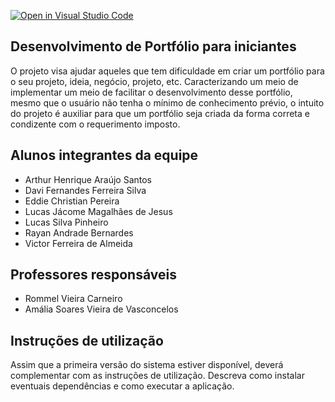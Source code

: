 [![Open in Visual Studio Code](https://classroom.github.com/assets/open-in-vscode-c66648af7eb3fe8bc4f294546bfd86ef473780cde1dea487d3c4ff354943c9ae.svg)](https://classroom.github.com/online_ide?assignment_repo_id=7559048&assignment_repo_type=AssignmentRepo)
## Desenvolvimento de Portfólio para iniciantes
O projeto visa ajudar aqueles que tem dificuldade em criar um portfólio para o seu projeto, ideia, negócio, projeto, etc. Caracterizando um meio de implementar um meio de facilitar o desenvolvimento desse portfólio, mesmo que o usuário não tenha o mínimo de conhecimento prévio, o intuito do projeto é auxiliar para que um portfólio seja criada da forma correta e condizente com o requerimento imposto.

## Alunos integrantes da equipe

* Arthur Henrique Araújo Santos
* Davi Fernandes Ferreira Silva
* Eddie Christian Pereira
* Lucas Jácome Magalhães de Jesus
* Lucas Silva Pinheiro
* Rayan Andrade Bernardes
* Victor Ferreira de Almeida

## Professores responsáveis

* Rommel Vieira Carneiro
* Amália Soares Vieira de Vasconcelos

## Instruções de utilização

Assim que a primeira versão do sistema estiver disponível, deverá complementar com as instruções de utilização. Descreva como instalar eventuais dependências e como executar a aplicação.
